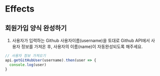# Effects

## 회원가입 양식 완성하기

1. 사용자가 입력하는 Github 사용자이름(username)을 토대로 Github API에서 사용자 정보를 가져온 후, 사용자의 이름(name)이 자동완성되도록 해주세요.

```js
// 사용자 정보 가져오기
api.getGitHubUser(username).then(user => {
  console.log(user)
}
```
